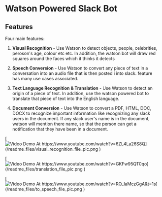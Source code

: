 # Watson Powered Slack Bot

## Features
Four main features: 

  1) **Visual Recognition** - Use Watson to detect objects, people, celebrities, peroson's age, colour etc etc. In addition, the                             watson bot will draw red squares around the faces which it thinks it detects
 
  1) **Speech Conversion** -  Use Watson to convert any piece of text in a conversation into an audio file that is then posted i                             into slack. feature has many use cases associated. 
  
  1) **Text Language Recognition & Translation** - Use Watson to detect an origin of a piece of text. In addition, use the watson powered bot to translate that piece of text into the English language. 
  
  1) **Document Conversion** - Use Watson to convert a PDF, HTML, DOC, DOCX to recognize important information like recognizing any slack users in the document. If any slack user's name is in the document, watson will mention there name, so that the person can get a notification that they have been in a document. 
   
  
[![Video Demo At https://www.youtube.com/watch?v=6ZL4La26S8Q](/readme_files/visual_recognition_file_pic.png
)](https://www.youtube.com/watch?v=6ZL4La26S8Q "Video Demo At https://www.youtube.com/watch?v=6ZL4La26S8Q")

 
[![Video Demo At https://www.youtube.com/watch?v=GKFw95QT0qo](/readme_files/translation_file_pic.png
)](https://www.youtube.com/watch?v=GKFw95QT0qo "Video Demo At https://www.youtube.com/watch?v=GKFw95QT0qo")

[![Video Demo At https://www.youtube.com/watch?v=RO_IaMczGgA&t=1s](/readme_files/to_speech_file_pic.png
)](https://www.youtube.com/watch?v=RO_IaMczGgA&t=1s "Video Demo At https://www.youtube.com/watch?v=RO_IaMczGgA&t=1s")

